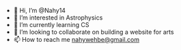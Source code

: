 - 👋 Hi, I’m @Nahy14
- 👀 I’m interested in Astrophysics
- 🌱 I’m currently learning CS
- 💞️ I’m looking to collaborate on building a website for arts
- 📫 How to reach me nahywehbe@gmail.com

<!---
Nahy14/Nahy14 is a ✨ special ✨ repository because its `README.md` (this file) appears on your GitHub profile.
You can click the Preview link to take a look at your changes.
--->
